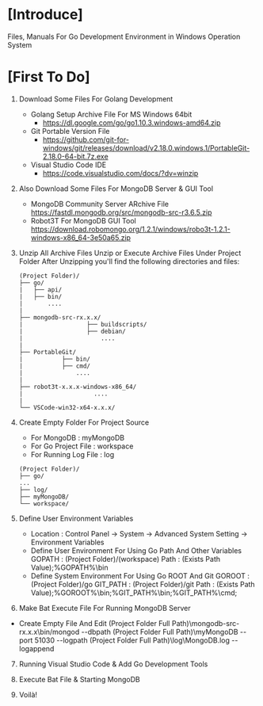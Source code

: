 # [Introduce]
Files, Manuals For Go Development Environment in Windows Operation System

# [First To Do]
1. Download Some Files For Golang Development
   * Golang Setup Archive File For MS Windows 64bit
      - https://dl.google.com/go/go1.10.3.windows-amd64.zip
   * Git Portable Version File
      - https://github.com/git-for-windows/git/releases/download/v2.18.0.windows.1/PortableGit-2.18.0-64-bit.7z.exe
   * Visual Studio Code IDE
      - https://code.visualstudio.com/docs/?dv=winzip

2. Also Download Some Files For MongoDB Server & GUI Tool
   * MongoDB Community Server ARchive File
       https://fastdl.mongodb.org/src/mongodb-src-r3.6.5.zip
   * Robot3T For MongoDB GUI Tool
       https://download.robomongo.org/1.2.1/windows/robo3t-1.2.1-windows-x86_64-3e50a65.zip

3. Unzip All Archive Files
   Unzip or Execute Archive Files Under Project Folder
   After Unzipping you'll find the following directories and files:
   ```
   (Project Folder)/
   ├── go/
   |   ├── api/
   |   ├── bin/
   |       ....
   |
   ├── mongodb-src-rx.x.x/
   |                  ├── buildscripts/
   |                  ├── debian/
   |                      ....
   |
   ├── PortableGit/
   |           ├── bin/
   |           ├── cmd/
   |               ....
   |
   ├── robot3t-x.x.x-windows-x86_64/
   |                    ....
   |
   └── VSCode-win32-x64-x.x.x/
   ```

4. Create Empty Folder For Project Source
   * For MongoDB : myMongoDB
   * For Go Project File : workspace
   * For Running Log File : log
   ```
   (Project Folder)/
   ├── go/
   ...
   ├── log/
   ├── myMongoDB/
   └── workspace/
   ```

5. Define User Environment Variables
   * Location : Control Panel -> System -> Advanced System Setting -> Environment Variables
   * Define User Environment For Using Go Path And Other Variables
     GOPATH   : (Project Folder)/(workspace)
     Path     : (Exists Path Value);%GOPATH%\bin
   * Define System Environment For Using Go ROOT And Git
     GOROOT   : (Project Folder)/go
     GIT_PATH : (Project Folder)/git
     Path     : (Exists Path Value);%GOROOT%\bin;%GIT_PATH%\bin;%GIT_PATH%\cmd;

6. Make Bat Execute File For Running MongoDB Server
  * Create Empty File And Edit
    (Project Folder Full Path)\mongodb-src-rx.x.x\bin/mongod --dbpath (Project Folder Full Path)\myMongoDB --port 51030 --logpath (Project Folder Full Path)\log\MongoDB.log --logappend

7. Running Visual Studio Code & Add Go Development Tools

8. Execute Bat File & Starting MongoDB

9. Voilà!                                     
                   
